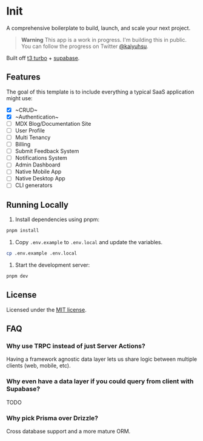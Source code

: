 # Init

A comprehensive boilerplate to build, launch, and scale your next project.

> **Warning**
> This app is a work in progress. I'm building this in public. You can follow the progress on Twitter [@kaiyuhsu](https://twitter.com/kaiyuhsu).

Built off [t3 turbo](https://github.com/t3-oss/create-t3-turbo) + [supabase](https://supabase.com).

## Features

The goal of this template is to include everything a typical SaaS application might use:

- [x] ~CRUD~
- [x] ~Authentication~
- [ ] MDX Blog/Documentation Site
- [ ] User Profile
- [ ] Multi Tenancy
- [ ] Billing
- [ ] Submit Feedback System
- [ ] Notifications System
- [ ] Admin Dashboard
- [ ] Native Mobile App
- [ ] Native Desktop App
- [ ] CLI generators

## Running Locally

1. Install dependencies using pnpm:

```sh
pnpm install
```

1. Copy `.env.example` to `.env.local` and update the variables.

```sh
cp .env.example .env.local
```

1. Start the development server:

```sh
pnpm dev
```

## License

Licensed under the [MIT license](https://github.com/kyh/init/blob/main/LICENSE).

## FAQ

### Why use TRPC instead of just Server Actions?

Having a framework agnostic data layer lets us share logic between multiple clients (web, mobile, etc).

### Why even have a data layer if you could query from client with Supabase?

TODO

### Why pick Prisma over Drizzle?

Cross database support and a more mature ORM.
